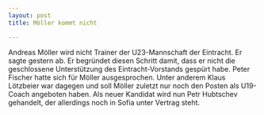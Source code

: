 ```yaml
---
layout: post
title: Möller kommt nicht

---
```


Andreas Möller wird nicht Trainer der U23-Mannschaft der Eintracht. Er sagte gestern ab. Er begründet diesen Schritt damit, dass er nicht die geschlossene Unterstützung des Eintracht-Vorstands gespürt habe. Peter Fischer hatte sich für Möller ausgesprochen. Unter anderem Klaus Lötzbeier war dagegen und soll Möller zuletzt nur noch den Posten als U19-Coach angeboten haben. Als neuer Kandidat wird nun Petr Hubtschev gehandelt, der allerdings noch in Sofia unter Vertrag steht.


